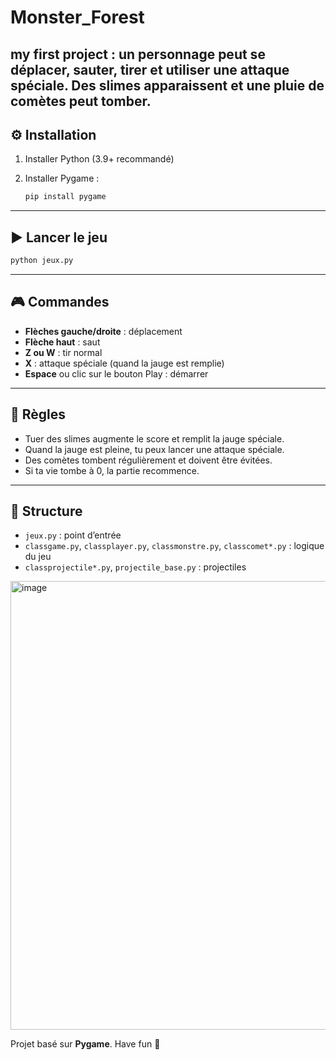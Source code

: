 # Monster_Forest
my first project : un personnage peut se déplacer, sauter, tirer et utiliser une attaque spéciale. Des slimes apparaissent et une pluie de comètes peut tomber.
---

## ⚙️ Installation

1. Installer Python (3.9+ recommandé)
2. Installer Pygame :

   ```bash
   pip install pygame
   ```

---

## ▶️ Lancer le jeu

```bash
python jeux.py
```

---

## 🎮 Commandes

* **Flèches gauche/droite** : déplacement
* **Flèche haut** : saut
* **Z ou W** : tir normal
* **X** : attaque spéciale (quand la jauge est remplie)
* **Espace** ou clic sur le bouton Play : démarrer

---

## 📖 Règles

* Tuer des slimes augmente le score et remplit la jauge spéciale.
* Quand la jauge est pleine, tu peux lancer une attaque spéciale.
* Des comètes tombent régulièrement et doivent être évitées.
* Si ta vie tombe à 0, la partie recommence.

---

## 📁 Structure

* `jeux.py` : point d’entrée
* `classgame.py`, `classplayer.py`, `classmonstre.py`, `classcomet*.py` : logique du jeu
* `classprojectile*.py`, `projectile_base.py` : projectiles
<img width="1073" height="718" alt="image" src="https://github.com/user-attachments/assets/479a3716-e6c9-4ce6-b01b-879c52afea70" />



Projet basé sur **Pygame**. Have fun 🎯
